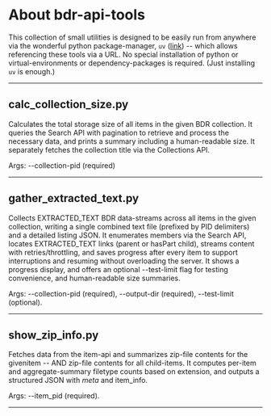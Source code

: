 # About bdr-api-tools

This collection of small utilities is designed to be easily run from anywhere via the wonderful python package-manager, `uv` ([link](https://docs.astral.sh/uv/)) -- which allows referencing these tools via a URL. No special installation of python or virtual-environments or dependency-packages is required. (Just installing `uv` is enough.)

---


## calc_collection_size.py 

Calculates the total storage size of all items in the given BDR collection. It queries the Search API with pagination to retrieve and process the necessary data, and prints a summary including a human-readable size. It separately fetches the collection title via the Collections API. 

Args: --collection-pid (required)

---


## gather_extracted_text.py 

Collects EXTRACTED_TEXT BDR data-streams across all items in the given collection, writing a single combined text file (prefixed by PID delimiters) and a detailed listing JSON. It enumerates members via the Search API, locates EXTRACTED_TEXT links (parent or hasPart child), streams content with retries/throttling, and saves progress after every item to support interruptions and resuming without overloading the server. It shows a progress display, and offers an optional --test-limit flag for testing convenience, and human-readable size summaries. 

Args: --collection-pid (required), --output-dir (required), --test-limit (optional).

---

## show_zip_info.py 

Fetches data from the item-api and summarizes zip-file contents for the givenitem -- AND zip-file contents for all child-items. It computes per-item and aggregate-summary filetype counts based on extension, and outputs a structured JSON with _meta_ and item_info.

Args: --item_pid (required).

---
